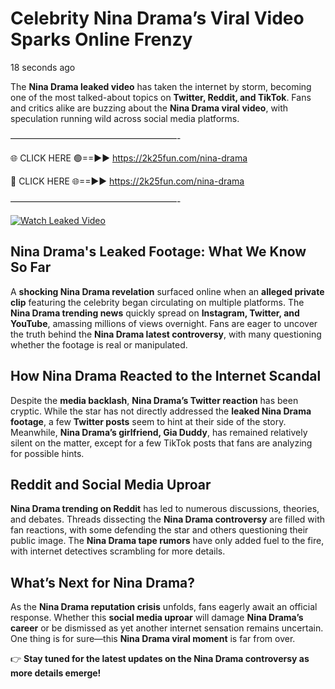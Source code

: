 # Celebrity Nina Drama’s Viral Video Sparks Online Frenzy

18 seconds ago

The **Nina Drama leaked video** has taken the internet by storm, becoming one of the most talked-about topics on **Twitter, Reddit, and TikTok**. Fans and critics alike are buzzing about the **Nina Drama viral video**, with speculation running wild across social media platforms.

———————————————————-

🌐 CLICK HERE 🟢==►► https://2k25fun.com/nina-drama

🔴 CLICK HERE 🌐==►► https://2k25fun.com/nina-drama

———————————————————-

[![Watch Leaked Video](https://miro.medium.com/v2/resize:fit:828/format:webp/1*cilzJN44JGOrTw9NJCrNHA.gif "Watch Leaked Video")](https://2k25fun.com/nina-drama)

## **Nina Drama's Leaked Footage: What We Know So Far**  
A **shocking Nina Drama revelation** surfaced online when an **alleged private clip** featuring the celebrity began circulating on multiple platforms. The **Nina Drama trending news** quickly spread on **Instagram, Twitter, and YouTube**, amassing millions of views overnight. Fans are eager to uncover the truth behind the **Nina Drama latest controversy**, with many questioning whether the footage is real or manipulated.  

## **How Nina Drama Reacted to the Internet Scandal**  
Despite the **media backlash**, **Nina Drama’s Twitter reaction** has been cryptic. While the star has not directly addressed the **leaked Nina Drama footage**, a few **Twitter posts** seem to hint at their side of the story. Meanwhile, **Nina Drama’s girlfriend, Gia Duddy**, has remained relatively silent on the matter, except for a few TikTok posts that fans are analyzing for possible hints.  

## **Reddit and Social Media Uproar**  
**Nina Drama trending on Reddit** has led to numerous discussions, theories, and debates. Threads dissecting the **Nina Drama controversy** are filled with fan reactions, with some defending the star and others questioning their public image. The **Nina Drama tape rumors** have only added fuel to the fire, with internet detectives scrambling for more details.  

## **What’s Next for Nina Drama?**  
As the **Nina Drama reputation crisis** unfolds, fans eagerly await an official response. Whether this **social media uproar** will damage **Nina Drama’s career** or be dismissed as yet another internet sensation remains uncertain. One thing is for sure—this **Nina Drama viral moment** is far from over.  

👉 **Stay tuned for the latest updates on the Nina Drama controversy as more details emerge!**  